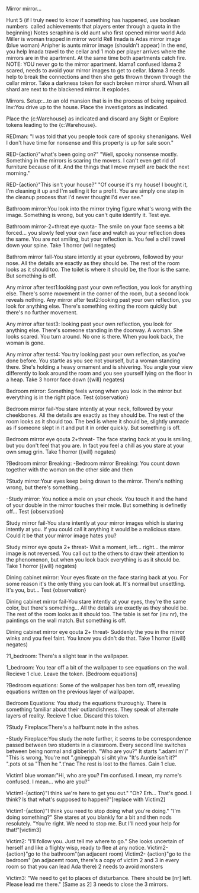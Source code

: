 Mirror mirror...

Hunt 5 (if I truly need to know if something has happened, use boolean numbers  called achievements that players enter through a quota in the beginning)
Notes seraphina is old aunt who first opened mirror world
Ada Miller is woman trapped in mirror world
Rell Imada is Adas mirror image (blue woman)
Anipher is aunts mirror image (shouldn't appear)
In the end, you help Imada travel to the cellar and 1 mob per player arrives where the mirrors are in the apartment. At the same time both apartments catch fire. NOTE: YOU never go to the mirror apartment.
Idama1 confused
Idama 2 scared, needs to avoid your mirror images to get to cellar.
Idama 3 needs help to break the connections and then she gets thrown thrown through the cellar mirror.
Take a darkness token for each broken mirror shard. When all shard are next to the blackened mirror. It explodes. 

Mirrors.
Setup:...to an old mansion that is in the process of being repaired.
Inv:You drive up to the house.
Place the investigators as indicated. 

Place the {c:Warehouse} as indicated and discard any Sight or Explore tokens leading to the {c:Warehouse}. 

REDman: "I was told that you people took care of spooky shenanigans. Well I don't have time for nonsense and this property is up for sale soon." 

RED-{action}"what's been going on?"
"Well, spooky nonsense mostly. Something in the mirrors is scaring the movers. I can't even get rid of furniture because of it. And the things that I move myself are back the next morning." 

RED-{action}"This isn't your house?"
"Of course it's my house! I bought it, I'm cleaning it up and I'm selling it for a profit. You are simply one step in the cleanup process that I'd never thought I'd ever see." 

Bathroom mirror:You look into the mirror trying figure what's wrong with the image. Something is wrong, but you can't quite identify it. Test eye. 

Bathroom mirror-2+threat eye quota- The smile on your face seems a bit forced... you slowly feel your own face and watch as your reflection does the same. You are not smiling, but your reflection is. You feel a chill travel down your spine. Take 1 horror (will negates) 

Bathrom mirror fail-You stare intently at your eyebrows, followed by your nose. All the details are exactly as they should be. The rest of the room looks as it should too. The toilet is where it should be, the floor is the same. But something is off. 

Any mirror after test1:looking past your own reflection, you look for anything else. There's some movement in the corner of the room, but a second look reveals nothing.
Any mirror after test2:looking past your own reflection, you look for anything else. There's something exiting the room quickly but there's no further movement. 

Any mirror after test3: looking past your own reflection, you look for anything else. There's someone standing in the doorway. A woman. She looks scared. You turn around. No one is there. When you look back, the woman is gone. 

Any mirror after test4: You try looking past your own reflection, as you've done before. You startle as you see not yourself, but a woman standing there. She's holding a heavy ornament and is shivering. You angle your view differently to look around the room and you see yourself lying on the floor in a heap. Take 3 horror face down ({will} negates) 

Bedroom mirror: Something feels wrong when you look in the mirror but everything is in the right place. Test {observation} 

Bedroom mirror fail-You stare intently at your neck, followed by your cheekbones. All the details are exactly as they should be. The rest of the room looks as it should too. The bed is where it should be, slightly unmade as if someone slept in it and put it in order quickly. But something is off. 

Bedroom mirror eye qouta 2+threat- The face staring back at you is smiling, but you don't feel that you are. In fact you feel a chill as you stare at your own smug grin. Take 1 horror ({will} negates) 

?Bedroom mirror Breaking: 
-Bedroom mirror Breaking: You count down together with the woman on the other side and then 

?Study mirror:Your eyes keep being drawn to the mirror. There's nothing wrong, but there's something...

-Study mirror: You notice a mole on your cheek. You touch it and the hand of your double in the mirror touches their mole. But something is definetly off... Test {observation} 

Study mirror fail-You stare intently at your mirror images which is staring intently at you. If you could call it anything it would be a malicious stare. Could it be that your mirror image hates you? 

Study mirror eye qouta 2+ threat- Wait a moment, left... right... the mirror image is not reversed. You call out to the others to draw their attention to the phenomenon, but when you look back everything is as it should be. Take 1 horror ({will} negates) 

Dining cabinet mirror: Your eyes fixate on the face staring back at you. For some reason it's the only thing you can look at. It's normal but unsettling. It's you, but... Test {observation} 

Dining cabinet mirror fail-You stare intently at your eyes, they're the same color, but there's something... All the details are exactly as they should be. The rest of the room looks as it should too. The table is set for (inv nr), the paintings on the wall match. But something is off. 

Dining cabinet mirror eye qouta 2+ threat- Suddenly the you in the mirror winks and you feel faint. You know you didn't do that. Take 1 horror ({will} negates) 

?1_bedroom: There's a slight tear in the wallpaper. 

1_bedroom: You tear off a bit of the wallpaper to see equations on the wall. Recieve 1 clue. Leave the token. [Bedroom equations] 

?Bedroom equations: Some of the wallpaper has ben torn off, revealing equations written on the previous layer of wallpaper. 

Bedroom Equations: You study the equations thuroughly. There is something familiar about their outlandishness. They speak of alternate layers of reality. Recieve 1 clue. Discard this token. 

?Study Fireplace:There's a halfburnt note in the ashes. 

-Study Fireplace:You study the note further, it seems to be correspondence passed between two students in a classroom. Every second line switches between being normal and gibberish. "Who are you?" It starts 
".adamI m'I"
"This is wrong, You're not
".gnineppah si siht yhw 
"It's Auntie isn't it?"
".pots ot sa
"Then he
".t'nac
The rest is lost to the flames. Gain 1 clue.


Victim1 blue woman:"Hi, who are you? I'm confused. I mean, my name's confused. I mean... who are you?" 

Victim1-{action}"I think we're here to get you out."
"Oh? Erh... That's good. I think? Is that what's supposed to happen?"[replace with Victim2] 

Victim1-{action}"I think you need to stop doing what you're doing."
"I'm doing something?" She stares at you blankly for a bit and then nods resolutely. "You're right. We need to stop me. But I'll need your help for that!"[victim3] 

Victim2: "I'll follow you. Just tell me where to go." She looks uncertain of herself and like a flighty wisp, ready to flee at any notice.
Victim2- {action}"go to the bathroom"(an adjacent room)
Victim2- {action}"go to the bedroom" (an adjacemt room, there's a copy of victim 2 and 3 in every room so that you can lead Ada there)
2 needs to avoid monsters 

Victim3: "We need to get to places of disturbance. There should be [nr] left. Please lead me there."
[Same as 2] 3 needs to close the 3 mirrors. 

